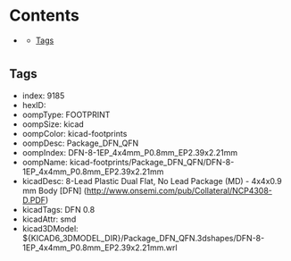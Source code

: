 



Contents
========

* [](#)
	* [Tags](#tags)

# 

## Tags

- index: 9185
- hexID: 
- oompType: FOOTPRINT
- oompSize: kicad
- oompColor: kicad-footprints
- oompDesc: Package_DFN_QFN
- oompIndex: DFN-8-1EP_4x4mm_P0.8mm_EP2.39x2.21mm
- oompName: kicad-footprints/Package_DFN_QFN/DFN-8-1EP_4x4mm_P0.8mm_EP2.39x2.21mm
- kicadDesc: 8-Lead Plastic Dual Flat, No Lead Package (MD) - 4x4x0.9 mm Body [DFN] (http://www.onsemi.com/pub/Collateral/NCP4308-D.PDF)
- kicadTags: DFN 0.8
- kicadAttr: smd
- kicad3DModel: ${KICAD6_3DMODEL_DIR}/Package_DFN_QFN.3dshapes/DFN-8-1EP_4x4mm_P0.8mm_EP2.39x2.21mm.wrl
